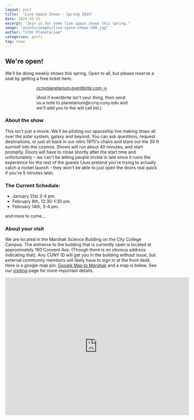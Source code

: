 ```yaml
---
layout: post
title:  "Live Space Shows - Spring 2024"
date: 2024-01-25
excerpt: "Join us for some live space shows this spring."
image: "assets/images/live-space-shows-500.jpg"
author: "CCNY Planetarium"
categories: posts
tag: show
---
```


## We're open!

We'll be doing weekly shows this spring. Open to all, but please reserve a seat by getting a free ticket here: 
<div style="margin: auto; width: 300px;">
   <a href="https://ccnyplanetarium.eventbrite.com" class="btn btn-primary" target="_blank">ccnyplanetarium.eventbrite.com &rarr;</a>

<p>(And if eventbrite isn't your thing, then send us a note to planetarium@ccny.cuny.edu and we'll add you to the will call list.)
</div>

### About the show

This isn't just a movie. We'll be piloting our spaceship live making stops all over the solar system, galaxy and beyond. You can ask questions, request destinations, or just sit back in our retro 1970's chairs and stare out the 30 ft sunroof into the cosmos. Shows will run about 40 minutes, and start promptly. Doors will have to close shortly after the start time and unfortunately – we can't be letting people trickle in late since it ruins the experience for the rest of the guests (Just pretend you're trying to actually catch a rocket launch - they won't be able to just open the doors real quick if you're 5 minutes late). 

### The Current Schedule:

* January 31st 3-4 pm. 
* February 8th, 12:30-1:30 pm.
* February 14th, 3-4 pm.

and more to come...

### About your visit

We are located in the Marshak Science Building on the City College Campus. The entrance to the building that is currently open is located at approximately 160 Convent Ave. (Though there is no obvious address indicating that). Any CUNY ID will get you in the building without issue, but external community members will likely have to sign in at the front desk. Here is a google map pin: [Google Map to Marshak](https://maps.app.goo.gl/8gSHQgDToYDjqosE7) and a map is below. See our [visiting]({{site.baseurl}}/visit/) page for more important details. 

<iframe src="https://www.google.com/maps/embed?pb=!1m18!1m12!1m3!1d805.7616891399921!2d-73.95021916379567!3d40.81933649355362!2m3!1f0!2f0!3f0!3m2!1i1024!2i768!4f13.1!3m3!1m2!1s0x89c2f66f8a1cd3ed%3A0xf4e2e61148ee904d!2sMarshak%20Science%20Building!5e0!3m2!1sen!2sus!4v1706194029197!5m2!1sen!2sus" width="600" height="450" style="border:0;" allowfullscreen="" loading="lazy" referrerpolicy="no-referrer-when-downgrade"></iframe>



